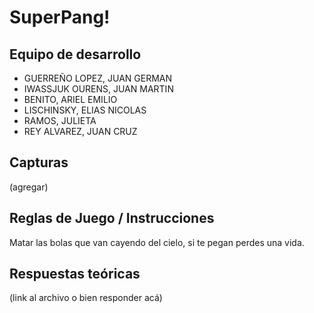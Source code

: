 # SuperPang!

## Equipo de desarrollo

- GUERREÑO LOPEZ, JUAN GERMAN
- IWASSJUK OURENS, JUAN MARTIN
- BENITO, ARIEL EMILIO
- LISCHINSKY, ELIAS NICOLAS
- RAMOS, JULIETA
- REY ALVAREZ, JUAN CRUZ

## Capturas

(agregar)

## Reglas de Juego / Instrucciones

Matar las bolas que van cayendo del cielo, si te pegan perdes una vida.

## Respuestas teóricas

(link al archivo o bien responder acá)
